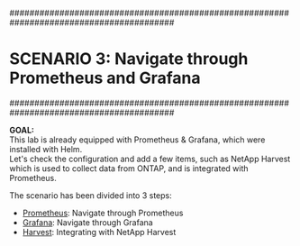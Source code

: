 #########################################################################################
# SCENARIO 3: Navigate through Prometheus and Grafana
#########################################################################################

**GOAL:**  
This lab is already equipped with Prometheus & Grafana, which were installed with Helm.  
Let's check the configuration and add a few items, such as NetApp Harvest which is used to collect data from ONTAP, and is integrated with Prometheus.  

The scenario has been divided into 3 steps:
- [Prometheus](1_Prometheus): Navigate through Prometheus  
- [Grafana](2_Grafana): Navigate through Grafana  
- [Harvest](3_Harvest): Integrating with NetApp Harvest  
